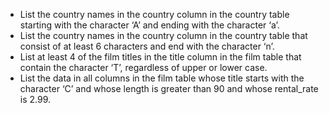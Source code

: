 - List the country names in the country column in the country table starting with the character ‘A’ and ending with the character ‘a’.
- List the country names in the country column in the country table that consist of at least 6 characters and end with the character ‘n’.
- List at least 4 of the film titles in the title column in the film table that contain the character ‘T’, regardless of upper or lower case.
- List the data in all columns in the film table whose title starts with the character ‘C’ and whose length is greater than 90 and whose rental_rate is 2.99.